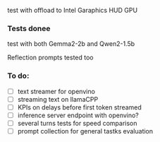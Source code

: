 test with offload to Intel Garaphics HUD GPU


### Tests donee
test with both Gemma2-2b and Qwen2-1.5b

Reflection prompts tested too


### To do:
- [ ] text streamer for openvino
- [ ] streaming text on llamaCPP
- [ ] KPIs on delays before first token streamed
- [ ] inference server endpoint with openvino?
- [ ] several turns tests for speed comparison
- [ ] prompt collection for general tastks evaluation
